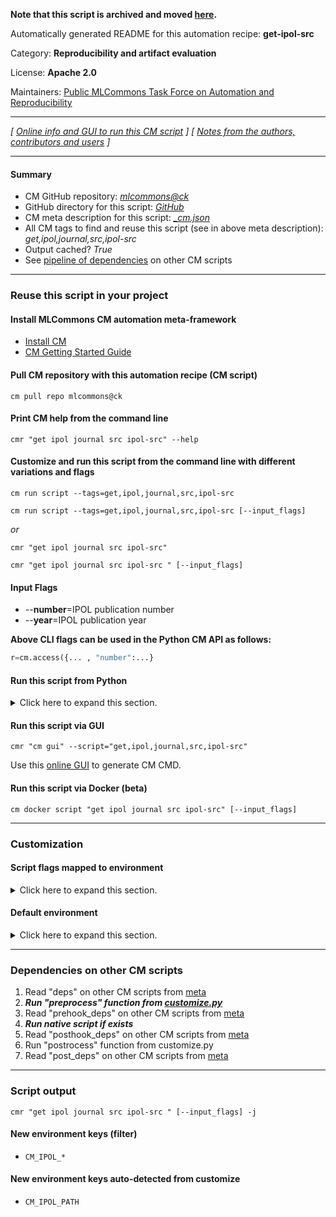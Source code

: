 **Note that this script is archived and moved [here](https://github.com/mlcommons/cm4mlops/tree/main/script/get-ipol-src).**



Automatically generated README for this automation recipe: **get-ipol-src**

Category: **Reproducibility and artifact evaluation**

License: **Apache 2.0**

Maintainers: [Public MLCommons Task Force on Automation and Reproducibility](https://github.com/mlcommons/ck/blob/master/docs/taskforce.md)

---
*[ [Online info and GUI to run this CM script](https://access.cknowledge.org/playground/?action=scripts&name=get-ipol-src,b6fd8213d03d4aa4) ] [ [Notes from the authors, contributors and users](README-extra.md) ]*

---
#### Summary

* CM GitHub repository: *[mlcommons@ck](https://github.com/mlcommons/ck/tree/dev/cm-mlops)*
* GitHub directory for this script: *[GitHub](https://github.com/mlcommons/ck/tree/dev/cm-mlops/script/get-ipol-src)*
* CM meta description for this script: *[_cm.json](_cm.json)*
* All CM tags to find and reuse this script (see in above meta description): *get,ipol,journal,src,ipol-src*
* Output cached? *True*
* See [pipeline of dependencies](#dependencies-on-other-cm-scripts) on other CM scripts


---
### Reuse this script in your project

#### Install MLCommons CM automation meta-framework

* [Install CM](https://access.cknowledge.org/playground/?action=install)
* [CM Getting Started Guide](https://github.com/mlcommons/ck/blob/master/docs/getting-started.md)

#### Pull CM repository with this automation recipe (CM script)

```cm pull repo mlcommons@ck```

#### Print CM help from the command line

````cmr "get ipol journal src ipol-src" --help````

#### Customize and run this script from the command line with different variations and flags

`cm run script --tags=get,ipol,journal,src,ipol-src`

`cm run script --tags=get,ipol,journal,src,ipol-src [--input_flags]`

*or*

`cmr "get ipol journal src ipol-src"`

`cmr "get ipol journal src ipol-src " [--input_flags]`



#### Input Flags

* --**number**=IPOL publication number
* --**year**=IPOL publication year

**Above CLI flags can be used in the Python CM API as follows:**

```python
r=cm.access({... , "number":...}
```
#### Run this script from Python

<details>
<summary>Click here to expand this section.</summary>

```python

import cmind

r = cmind.access({'action':'run'
                  'automation':'script',
                  'tags':'get,ipol,journal,src,ipol-src'
                  'out':'con',
                  ...
                  (other input keys for this script)
                  ...
                 })

if r['return']>0:
    print (r['error'])

```

</details>


#### Run this script via GUI

```cmr "cm gui" --script="get,ipol,journal,src,ipol-src"```

Use this [online GUI](https://cKnowledge.org/cm-gui/?tags=get,ipol,journal,src,ipol-src) to generate CM CMD.

#### Run this script via Docker (beta)

`cm docker script "get ipol journal src ipol-src" [--input_flags]`

___
### Customization


#### Script flags mapped to environment
<details>
<summary>Click here to expand this section.</summary>

* `--number=value`  &rarr;  `CM_IPOL_NUMBER=value`
* `--year=value`  &rarr;  `CM_IPOL_YEAR=value`

**Above CLI flags can be used in the Python CM API as follows:**

```python
r=cm.access({... , "number":...}
```

</details>

#### Default environment

<details>
<summary>Click here to expand this section.</summary>

These keys can be updated via `--env.KEY=VALUE` or `env` dictionary in `@input.json` or using script flags.


</details>

___
### Dependencies on other CM scripts


  1. Read "deps" on other CM scripts from [meta](https://github.com/mlcommons/ck/tree/dev/cm-mlops/script/get-ipol-src/_cm.json)
  1. ***Run "preprocess" function from [customize.py](https://github.com/mlcommons/ck/tree/dev/cm-mlops/script/get-ipol-src/customize.py)***
  1. Read "prehook_deps" on other CM scripts from [meta](https://github.com/mlcommons/ck/tree/dev/cm-mlops/script/get-ipol-src/_cm.json)
  1. ***Run native script if exists***
  1. Read "posthook_deps" on other CM scripts from [meta](https://github.com/mlcommons/ck/tree/dev/cm-mlops/script/get-ipol-src/_cm.json)
  1. Run "postrocess" function from customize.py
  1. Read "post_deps" on other CM scripts from [meta](https://github.com/mlcommons/ck/tree/dev/cm-mlops/script/get-ipol-src/_cm.json)

___
### Script output
`cmr "get ipol journal src ipol-src " [--input_flags] -j`
#### New environment keys (filter)

* `CM_IPOL_*`
#### New environment keys auto-detected from customize

* `CM_IPOL_PATH`